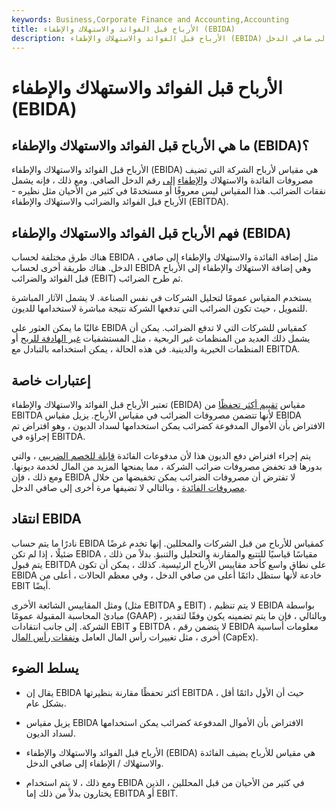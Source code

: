 ```yaml
---
keywords: Business,Corporate Finance and Accounting,Accounting
title: الأرباح قبل الفوائد والاستهلاك والإطفاء (EBIDA)
description: الأرباح قبل الفوائد والاستهلاك والإطفاء (EBIDA) تقيس الأرباح وتضيف مصروفات الفائدة والاستهلاك والإطفاء إلى صافي الدخل.
---
```


# الأرباح قبل الفوائد والاستهلاك والإطفاء (EBIDA)
## ما هي الأرباح قبل الفوائد والاستهلاك والإطفاء (EBIDA)؟

الأرباح قبل الفوائد والاستهلاك والإطفاء (EBIDA) هي مقياس لأرباح الشركة التي تضيف مصروفات الفائدة والاستهلاك [والإطفاء](/depreciation) [إلى](/amortization) رقم الدخل الصافي. ومع ذلك ، فإنه يشمل نفقات الضرائب. هذا المقياس ليس معروفًا أو مستخدمًا في كثير من الأحيان مثل نظيره - الأرباح قبل الفوائد والضرائب والاستهلاك والإطفاء (EBITDA).

## فهم الأرباح قبل الفوائد والاستهلاك والإطفاء (EBIDA)

هناك طرق مختلفة لحساب EBIDA ، مثل إضافة الفائدة والاستهلاك والإطفاء إلى صافي الدخل. هناك طريقة أخرى لحساب EBIDA وهي إضافة الاستهلاك والإطفاء إلى الأرباح قبل الفوائد والضرائب (EBIT) ثم طرح الضرائب.

يستخدم المقياس عمومًا لتحليل الشركات في نفس الصناعة. لا يشمل الآثار المباشرة للتمويل ، حيث تكون الضرائب التي تدفعها الشركة نتيجة مباشرة لاستخدامها للديون.

غالبًا ما يمكن العثور على EBIDA كمقياس للشركات التي لا تدفع الضرائب. يمكن أن يشمل ذلك العديد من المنظمات غير الربحية ، مثل المستشفيات [غير الهادفة للربح](/non-profitorganization) أو المنظمات الخيرية والدينية. في هذه الحالة ، يمكن استخدامه بالتبادل مع EBITDA.

## إعتبارات خاصة

تعتبر الأرباح قبل الفوائد والاستهلاك والإطفاء (EBIDA) مقياس [تقييم أكثر تحفظًا](/valuation) من EBITDA لأنها تتضمن مصروفات الضرائب في مقياس الأرباح. يزيل مقياس EBIDA الافتراض بأن الأموال المدفوعة كضرائب يمكن استخدامها لسداد الديون ، وهو افتراض تم إجراؤه في EBITDA.

يتم إجراء افتراض دفع الديون هذا لأن مدفوعات الفائدة [قابلة للخصم الضريبي](/deductible) ، والتي بدورها قد تخفض مصروفات ضرائب الشركة ، مما يمنحها المزيد من المال لخدمة ديونها. ومع ذلك ، فإن EBIDA لا تفترض أن مصروفات الضرائب يمكن تخفيضها من خلال [مصروفات الفائدة](/interestexpense) ، وبالتالي لا تضيفها مرة أخرى إلى صافي الدخل.

## انتقاد EBIDA

نادرًا ما يتم حساب EBIDA كمقياس للأرباح من قبل الشركات والمحللين. إنها تخدم غرضًا ضئيلًا ، إذا لم تكن EBIDA مقياسًا قياسيًا للتتبع والمقارنة والتحليل والتنبؤ. بدلاً من ذلك ، يتم قبول EBITDA على نطاق واسع كأحد مقاييس الأرباح الرئيسية. كذلك ، يمكن أن تكون EBIDA خادعة لأنها ستظل دائمًا أعلى من صافي الدخل ، وفي معظم الحالات ، أعلى من EBIT أيضًا.

ومثل المقاييس الشائعة الأخرى (مثل EBITDA و EBIT) ، لا يتم تنظيم EBIDA بواسطة مبادئ المحاسبة المقبولة عمومًا (GAAP) ، وبالتالي ، فإن ما يتم تضمينه يكون وفقًا لتقدير الشركة. إلى جانب انتقادات EBIT و EBITDA ، لا يتضمن رقم EBIDA معلومات أساسية أخرى ، مثل تغييرات رأس المال العامل [ونفقات رأس المال](/capitalexpenditure) (CapEx).

## يسلط الضوء

- يقال إن EBIDA أكثر تحفظًا مقارنة بنظيرتها EBITDA ، حيث أن الأول دائمًا أقل بشكل عام.

- يزيل مقياس EBIDA الافتراض بأن الأموال المدفوعة كضرائب يمكن استخدامها لسداد الديون.

- الأرباح قبل الفوائد والاستهلاك والإطفاء (EBIDA) هي مقياس للأرباح يضيف الفائدة والاستهلاك / الإطفاء إلى صافي الدخل.

- ومع ذلك ، لا يتم استخدام EBIDA في كثير من الأحيان من قبل المحللين ، الذين يختارون بدلاً من ذلك إما EBITDA أو EBIT.

